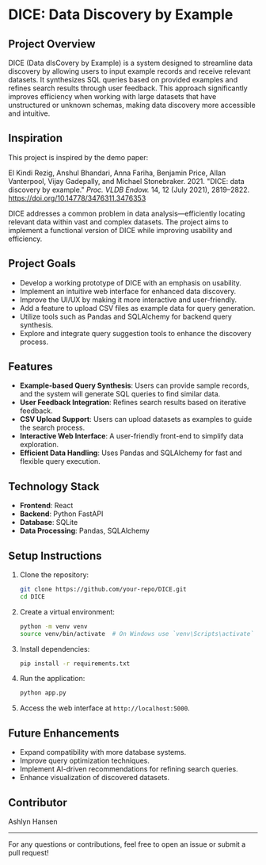 # DICE: Data Discovery by Example

## Project Overview
DICE (Data dIsCovery by Example) is a system designed to streamline data discovery by allowing users to input example records and receive relevant datasets. It synthesizes SQL queries based on provided examples and refines search results through user feedback. This approach significantly improves efficiency when working with large datasets that have unstructured or unknown schemas, making data discovery more accessible and intuitive.

## Inspiration
This project is inspired by the demo paper:

El Kindi Rezig, Anshul Bhandari, Anna Fariha, Benjamin Price, Allan Vanterpool, Vijay Gadepally, and Michael Stonebraker. 2021. "DICE: data discovery by example." *Proc. VLDB Endow.* 14, 12 (July 2021), 2819–2822. https://doi.org/10.14778/3476311.3476353

DICE addresses a common problem in data analysis—efficiently locating relevant data within vast and complex datasets. The project aims to implement a functional version of DICE while improving usability and efficiency.

## Project Goals
- Develop a working prototype of DICE with an emphasis on usability.
- Implement an intuitive web interface for enhanced data discovery.
- Improve the UI/UX by making it more interactive and user-friendly.
- Add a feature to upload CSV files as example data for query generation.
- Utilize tools such as Pandas and SQLAlchemy for backend query synthesis.
- Explore and integrate query suggestion tools to enhance the discovery process.

## Features
- **Example-based Query Synthesis**: Users can provide sample records, and the system will generate SQL queries to find similar data.
- **User Feedback Integration**: Refines search results based on iterative feedback.
- **CSV Upload Support**: Users can upload datasets as examples to guide the search process.
- **Interactive Web Interface**: A user-friendly front-end to simplify data exploration.
- **Efficient Data Handling**: Uses Pandas and SQLAlchemy for fast and flexible query execution.

## Technology Stack
- **Frontend**: React
- **Backend**: Python FastAPI
- **Database**: SQLite
- **Data Processing**: Pandas, SQLAlchemy

## Setup Instructions
1. Clone the repository:
   ```sh
   git clone https://github.com/your-repo/DICE.git
   cd DICE
   ```
2. Create a virtual environment:
   ```sh
   python -m venv venv
   source venv/bin/activate  # On Windows use `venv\Scripts\activate`
   ```
3. Install dependencies:
   ```sh
   pip install -r requirements.txt
   ```
4. Run the application:
   ```sh
   python app.py
   ```
5. Access the web interface at `http://localhost:5000`.

## Future Enhancements
- Expand compatibility with more database systems.
- Improve query optimization techniques.
- Implement AI-driven recommendations for refining search queries.
- Enhance visualization of discovered datasets.

## Contributor
Ashlyn Hansen

---
For any questions or contributions, feel free to open an issue or submit a pull request!

